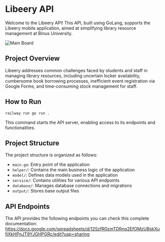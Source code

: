 # Libeery API

Welcome to the Libeery API! This API, built using GoLang, supports the Libeery mobile application, aimed at simplifying library resource management at Binus University.

![Main Board](https://github.com/gnlehc/Libeery-API/assets/110314460/2528aa98-d214-4630-b070-90bd0ab51b33)

## Project Overview

Libeery addresses common challenges faced by students and staff in managing library resources, including uncertain locker availability, cumbersome book borrowing processes, inefficient event registration via Google Forms, and time-consuming stock management for staff.

## How to Run
```
railway run go run .
```


This command starts the API server, enabling access to its endpoints and functionalities.

## Project Structure

The project structure is organized as follows:
- `main.go`: Entry point of the application
- `helper/`: Contains the main business logic of the application
- `model/`: Defines data models used in the application
- `service/`: Contains utilities for various API endpoints
- `database/`: Manages database connections and migrations
- `output/`: Stores base output files

## API Endpoints

The API provides the following endpoints you can check this complete documentation:
https://docs.google.com/spreadsheets/d/12SzfR0zmTDRnq2EfOMzUBskXufjXkHPnJT9YJGHPGRc/edit?usp=sharing

